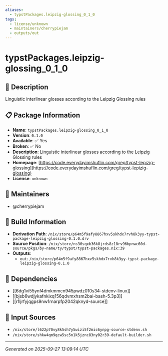 ```yaml
---
aliases:
  - typstPackages.leipzig-glossing_0_1_0
tags:
  - license/unknown
  - maintainers/cherrypiejam
  - outputs/out
---
```


# typstPackages.leipzig-glossing_0_1_0

## 📝 Description

Linguistic interlinear glosses according to the Leipzig Glossing rules

## 📋 Package Information

- **Name**: `typstPackages.leipzig-glossing_0_1_0`
- **Version**: `0.1.0`
- **Available**: ✅ Yes
- **Broken**: ✅ No
- **Description**: Linguistic interlinear glosses according to the Leipzig Glossing rules
- **Homepage**: [https://code.everydayimshuflin.com/greg/typst-lepizig-glossing](https://code.everydayimshuflin.com/greg/typst-lepizig-glossing)
- **License**: `unknown`
## 👥 Maintainers

- @cherrypiejam


## 🔧 Build Information

- **Derivation Path**: `/nix/store/p64m5f9afy8867hxv5skhdx7rvh8k3yy-typst-package-leipzig-glossing-0.1.0.drv`
- **Source Position**: `/nix/store/ns30sqxb36k8jrds8z18rv96bpnwc60d-source/pkgs/by-name/ty/typst/typst-packages.nix:39`
- **Outputs**:
  - `out`:  `/nix/store/p64m5f9afy8867hxv5skhdx7rvh8k3yy-typst-package-leipzig-glossing-0.1.0`

## 🔗 Dependencies

- [[6dg1vi55ynf4dmkmmcn945pwdz010s34-stdenv-linux]]
- [[bjsb6wdjykafnkixq156qdvmxhsm2bai-bash-5.3p3]]
- [[r1ljrfyjqgps9nw1rnarpfp2042qknyd-source]]

## 📁 Input Sources

- `/nix/store/l622p70vy8k5sh7y5wizi5f2mic6ynpg-source-stdenv.sh`
- `/nix/store/shkw4qm9qcw5sc5n1k5jznc83ny02r39-default-builder.sh`

---
*Generated on 2025-09-27 13:09:14 UTC*
